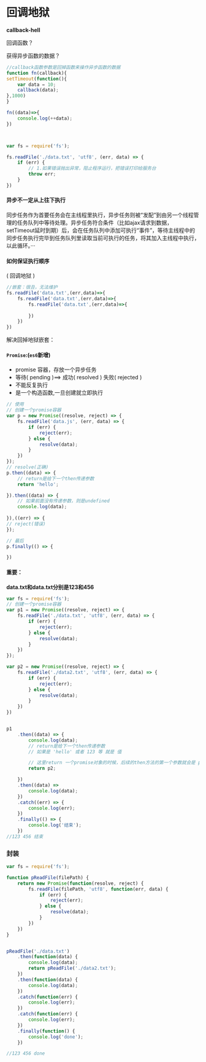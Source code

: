 # 回调地狱

__callback-hell__



回调函数？

获得异步函数的数据？

```javascript
//callback函数参数是回掉函数来操作异步函数的数据
function fn(callback){
setTimeout(function(){
    var data = 10;
    callback(data);
},1000)
}

fn((data)=>{
    console.log(++data);
})



var fs = require('fs');

fs.readFile('./data.txt', 'utf8', (err, data) => {
    if (err) {
        // 1.如果错误抛出异常，阻止程序运行，把错误打印给服务台
        throw err;
    }
})
```



#### 异步不一定从上往下执行

同步任务作为首要任务会在主线程里执行，异步任务则被“发配”到由另一个线程管理的任务队列中等待处理。异步任务符合条件（比如ajax请求到数据，setTimeout延时到期）后，会在任务队列中添加可执行“事件”，等待主线程中的同步任务执行完毕到任务队列里读取当前可执行的任务，将其加入主线程中执行，以此循环。···



#### 如何保证执行顺序

( 回调地狱 )

```javascript
//嵌套：很丑，无法维护
fs.readFile('data.txt',(err,data)=>{
    fs.readFile('data.txt',(err,data)=>{
    	fs.readFile('data.txt',(err,data)=>{
    
		})
	})
})
```

解决回掉地狱嵌套：



#### `Promise`:(`es6`新增)

- promise 容器，存放一个异步任务
- 等待( pending )==> 成功( resolved )  失败( rejected )
- 不能反复执行
- 是一个构造函数,一旦创建就立即执行

```javascript
// 使用
// 创建一个promise容器
var p = new Promise((resolve, reject) => {
    fs.readFile('data.js', (err, data) => {
        if (err) {
            reject(err);
        } else {
            resolve(data);
        }
    })
});
// resolve(正确)
p.then((data) => {
    // return是给下一个then传递参数
    return 'hello';

}).then((data) => {
    // 如果前面没有传递参数，则是undefined
    console.log(data);
    
}),((err) => {
// reject(错误)
});

// 最后
p.finally(() => {

})
```



#### 重要：

**data.txt和data.txt分别是123和456**

```javascript
var fs = require('fs');
// 创建一个promise容器
var p1 = new Promise((resolve, reject) => {
    fs.readFile('./data.txt', 'utf8', (err, data) => {
        if (err) {
            reject(err);
        } else {
            resolve(data);
        }
    })
});

var p2 = new Promise((resolve, reject) => {
    fs.readFile('./data2.txt', 'utf8', (err, data) => {
        if (err) {
            reject(err);
        } else {
            resolve(data);
        }
    })
})


p1
    .then((data) => {
        console.log(data);
        // return是给下一个then传递参数
        // 如果是 'hello' 或者 123 等 就是 值

        // 这里return 一个promise对象的时候，后续的then方法的第一个参数就会是 p2 的resolve
        return p2;

    })
    .then((data) => 
        console.log(data);
    })
    .catch((err) => {
        console.log(err);
    })
    .finally(() => {
        console.log('结束');
    })
//123 456 结束
```





### 封装

```javascript
var fs = require('fs');

function pReadFile(filePath) {
    return new Promise(function(resolve, reject) {
        fs.readFile(filePath, 'utf8', function(err, data) {
            if (err) {
                reject(err);
            } else {
                resolve(data);
            }
        })
    })
}


pReadFile('./data.txt')
    .then(function(data) {
        console.log(data);
        return pReadFile('./data2.txt');
    })
    .then(function(data) {
        console.log(data);
    })
    .catch(function(err) {
        console.log(err);
    })
    .catch(function(err) {
        console.log(err);
    })
    .finally(function() {
        console.log('done');
    })

//123 456 done
```

